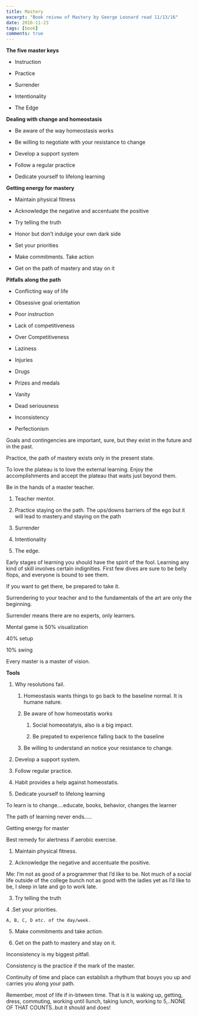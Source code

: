 ```yaml
---
title: Mastery
excerpt: "Book reivew of Mastery by George Leonard read 11/13/16"
date: 2016-11-23
tags: [book]
comments: true
---
```

**The five master keys**

* Instruction

* Practice

* Surrender

* Intentionality

* The Edge

**Dealing with change and homeostasis**

* Be aware of the way homeostasis works

* Be willing to negotiate with your resistance to change

* Develop a support system

* Follow a regular practice

* Dedicate yourself to lifelong learning

**Getting energy for mastery**

* Maintain physical fitness

* Acknowledge the negative and accentuate the positive

* Try telling the truth

* Honor but don’t indulge your own dark side

* Set your priorities

* Make commitments. Take action

* Get on the path of mastery and stay on it

**Pitfalls along the path**

* Conflicting way of life

* Obsessive goal orientation

* Poor instruction

* Lack of competitiveness

* Over Competitiveness

* Laziness

* Injuries

* Drugs

* Prizes and medals

* Vanity

* Dead seriousness

* Inconsistency

* Perfectionism

Goals and contingencies are important, sure, but they exist in the future and in the past.

Practice, the path of mastery exists only in the present state.

To love the plateau is to love the external learning. Enjoy the accomplishments and accept the plateau that waits just beyond them.

Be in the hands of a master teacher.

1. Teacher mentor.

2. Practice staying on the path. The ups/downs barriers of the ego but it will lead to mastery.and staying on the path

3. Surrender

4. Intentionality

5. The edge.

Early stages of learning you should have the spirit of the fool. Learning any kind of skill involves certain indignities. First few dives are sure to be belly flops, and everyone is bound to see them.

If you want to get there, be prepared to take it.

Surrendering to your teacher and to the fundamentals of the art are only the beginning.

Surrender means there are no experts, only learners.

Mental game is 50% visualization

40% setup

10% swing

Every master is a master of vision.

**Tools**

1. Why resolutions fail.

    1. Homeostasis wants things to go back to the baseline normal. It is humane nature.

    2. Be aware of how homeostatis works

        1. Social homeostatyis, also is a big impact.

        2. Be prepated to experience falling back to the baseline

    3. Be willing to understand an notice your resistance to change.

2. Develop a support system.

3. Follow regular practice.

4. Habit provides a help against homeostatis.

5. Dedicate yourself to lifelong learning

To learn is to change....educate, books, behavior, changes the learner

The path of learning never ends.....

Getting energy for master

Best remedy for alertness if aerobic exercise.

1. Maintain physical fitness.

2. Acknowledge the negative and accentuate the positive.

Me: I’m not as good of a programmer that I’d like to be. Not much of a social life outside of the college bunch not as good with the ladies yet as I’d like to be, I sleep in late and go to work late.

3. Try telling the truth

4 .Set your priorities.

	A, B, C, D etc. of the day/week.

5. Make commitments and take action.

6. Get on the path to mastery and stay on it.

Inconsistency is my biggest pitfall.

Consistency is the practice if the mark of the master.

Continuity of time and place can establish a rhythum that bouys you up and carries you along your path.

 Remember, most of life if in-btween time. That is it is waking up, getting, dress, commuting, working until llunch, taking lunch, working to 5,..NONE OF THAT COUNTS..but it should and does!